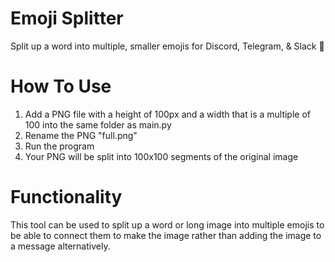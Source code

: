 # Emoji Splitter
Split up a word into multiple, smaller emojis for Discord, Telegram, &amp; Slack 🚀

# How To Use
1. Add a PNG file with a height of 100px and a width that is a multiple of 100 into the same folder as main.py
2. Rename the PNG "full.png"
3. Run the program
4. Your PNG will be split into 100x100 segments of the original image

# Functionality
This tool can be used to split up a word or long image into multiple emojis to be able to connect them to make the image rather than adding the image to a message alternatively.
